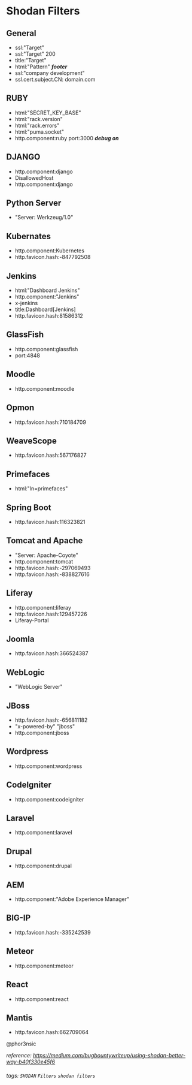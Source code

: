 # Shodan Filters

General
---
- ssl:"Target"  
- ssl:"Target" 200  
- title:"Target"  
- html:"Pattern" ***footer***  
- ssl:"company development"   
- ssl.cert.subject.CN: domain.com

RUBY
---
- html:"SECRET_KEY_BASE"  
- html:"rack.version"  
- html:"rack.errors"  
- html:"puma.socket"  
- http.component:ruby port:3000 ***debug on***

DJANGO
---  
- http.component:django  
- DisallowedHost
- http.component:django

Python Server
---
- "Server: Werkzeug/1.0"

Kubernates
---  
- http.component:Kubernetes
- http.favicon.hash:-847792508

Jenkins
---
- html:"Dashboard Jenkins"  
- http.component:"Jenkins"  
- x-jenkins 
- title:Dashboard[Jenkins]
- http.favicon.hash:81586312

GlassFish
--- 
- http.component:glassfish  
- port:4848  

Moodle
---  
- http.component:moodle  

Opmon
---
- http.favicon.hash:710184709

WeaveScope
---
- http.favicon.hash:567176827

Primefaces
---
- html:"ln=primefaces"

Spring Boot
---
- http.favicon.hash:116323821

Tomcat and Apache
---
- "Server: Apache-Coyote"
- http.component:tomcat
- http.favicon.hash:-297069493
- http.favicon.hash:-838827616

Liferay
---
- http.component:liferay
- http.favicon.hash:129457226
- Liferay-Portal

Joomla
---
- http.favicon.hash:366524387

WebLogic
---
- "WebLogic Server"

JBoss
---
- http.favicon.hash:-656811182
- "x-powered-by" "jboss"
- http.component:jboss

Wordpress
---
- http.component:wordpress

CodeIgniter
---
- http.component:codeigniter

Laravel
---
- http.component:laravel

Drupal
---
- http.component:drupal

AEM
---
- http.component:"Adobe Experience Manager"

BIG-IP
---
- http.favicon.hash:-335242539

Meteor
---
- http.component:meteor

React
---
- http.component:react

Mantis
---
- http.favicon.hash:662709064

@phor3nsic 

*reference:*
*https://medium.com/bugbountywriteup/using-shodan-better-way-b40f330e45f6*

###### tags: `SHODAN` `Filters` `shodan filters` 

